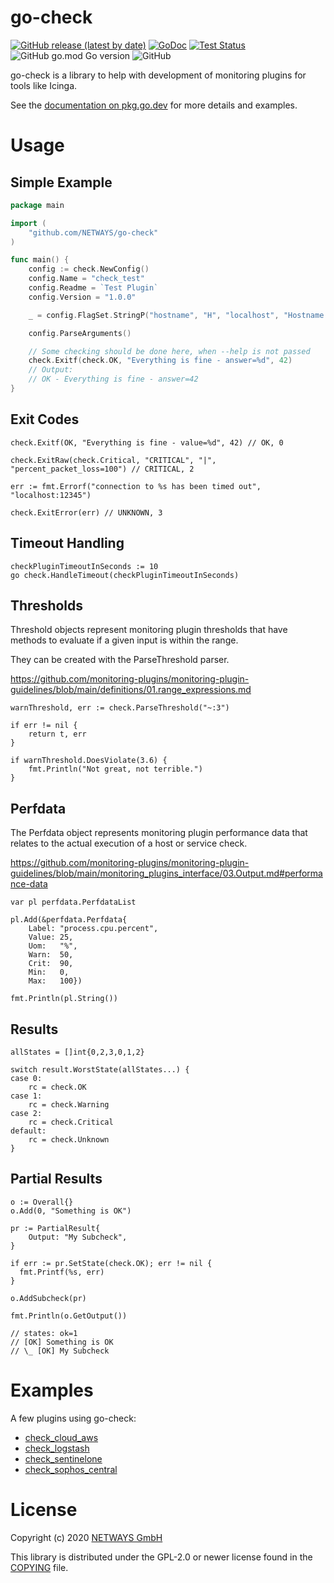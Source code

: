 go-check
========

[![GitHub release (latest by date)](https://img.shields.io/github/v/release/NETWAYS/go-check?label=version)](https://github.com/NETWAYS/go-check/releases)
[![GoDoc](https://img.shields.io/static/v1?label=godoc&message=reference&color=blue)](https://pkg.go.dev/github.com/NETWAYS/go-check)
[![Test Status](https://github.com/NETWAYS/go-check/workflows/Go/badge.svg)](https://github.com/NETWAYS/go-check/actions?query=workflow%3AGo)
![GitHub go.mod Go version](https://img.shields.io/github/go-mod/go-version/NETWAYS/go-check)
![GitHub](https://img.shields.io/github/license/NETWAYS/go-check?color=green)

go-check is a library to help with development of monitoring plugins for tools like Icinga.

See the [documentation on pkg.go.dev](https://pkg.go.dev/github.com/NETWAYS/go-check) for more details and examples.

# Usage

## Simple Example

```go
package main

import (
	"github.com/NETWAYS/go-check"
)

func main() {
	config := check.NewConfig()
	config.Name = "check_test"
	config.Readme = `Test Plugin`
	config.Version = "1.0.0"

	_ = config.FlagSet.StringP("hostname", "H", "localhost", "Hostname to check")

	config.ParseArguments()

	// Some checking should be done here, when --help is not passed
	check.Exitf(check.OK, "Everything is fine - answer=%d", 42)
	// Output:
	// OK - Everything is fine - answer=42
}
```

## Exit Codes

```
check.Exitf(OK, "Everything is fine - value=%d", 42) // OK, 0

check.ExitRaw(check.Critical, "CRITICAL", "|", "percent_packet_loss=100") // CRITICAL, 2

err := fmt.Errorf("connection to %s has been timed out", "localhost:12345")

check.ExitError(err) // UNKNOWN, 3
```

## Timeout Handling

```
checkPluginTimeoutInSeconds := 10
go check.HandleTimeout(checkPluginTimeoutInSeconds)
```

## Thresholds

Threshold objects represent monitoring plugin thresholds that have methods to evaluate if a given input is within the range.

They can be created with the ParseThreshold parser.

https://github.com/monitoring-plugins/monitoring-plugin-guidelines/blob/main/definitions/01.range_expressions.md

```
warnThreshold, err := check.ParseThreshold("~:3")

if err != nil {
    return t, err
}

if warnThreshold.DoesViolate(3.6) {
    fmt.Println("Not great, not terrible.")
}
```

## Perfdata

The Perfdata object represents monitoring plugin performance data that relates to the actual execution of a host or service check.

https://github.com/monitoring-plugins/monitoring-plugin-guidelines/blob/main/monitoring_plugins_interface/03.Output.md#performance-data

```
var pl perfdata.PerfdataList

pl.Add(&perfdata.Perfdata{
    Label: "process.cpu.percent",
    Value: 25,
    Uom:   "%",
    Warn:  50,
    Crit:  90,
    Min:   0,
    Max:   100})

fmt.Println(pl.String())
```

## Results

```
allStates = []int{0,2,3,0,1,2}

switch result.WorstState(allStates...) {
case 0:
    rc = check.OK
case 1:
    rc = check.Warning
case 2:
    rc = check.Critical
default:
    rc = check.Unknown
}
```

## Partial Results

```
o := Overall{}
o.Add(0, "Something is OK")

pr := PartialResult{
    Output: "My Subcheck",
}

if err := pr.SetState(check.OK); err != nil {
  fmt.Printf(%s, err)
}

o.AddSubcheck(pr)

fmt.Println(o.GetOutput())

// states: ok=1
// [OK] Something is OK
// \_ [OK] My Subcheck
```


# Examples

A few plugins using go-check:

* [check_cloud_aws](https://github.com/NETWAYS/check_cloud_aws)
* [check_logstash](https://github.com/NETWAYS/check_logstash)
* [check_sentinelone](https://github.com/NETWAYS/check_sentinelone)
* [check_sophos_central](https://github.com/NETWAYS/check_sophos_central)

# License

Copyright (c) 2020 [NETWAYS GmbH](mailto:info@netways.de)

This library is distributed under the GPL-2.0 or newer license found in the [COPYING](./COPYING)
file.
